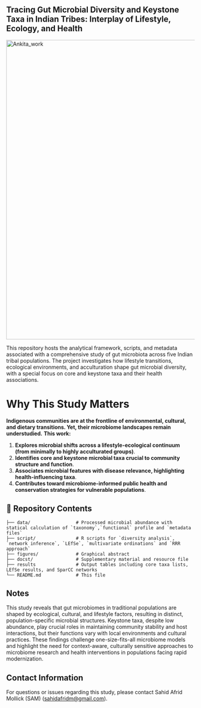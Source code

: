 ## Tracing Gut Microbial Diversity and Keystone Taxa in Indian Tribes: Interplay of Lifestyle, Ecology, and Health
 <img width="2079" height="798" alt="Ankita_work" src="https://github.com/user-attachments/assets/70595382-9984-4471-aa89-aff29bec605a" />


This repository hosts the analytical framework, scripts, and metadata associated with a comprehensive study of gut microbiota across five Indian tribal populations. The project investigates how lifestyle transitions, ecological environments, and acculturation shape gut microbial diversity, with a special focus on core and keystone taxa and their health associations.

# Why This Study Matters

**Indigenous communities are at the frontline of environmental, cultural, and dietary transitions. Yet, their microbiome landscapes remain understudied.** 
**This work:**
1. **Explores microbial shifts across a lifestyle-ecological continuum (from minimally to highly acculturated groups)**.
2. **Identifies core and keystone microbial taxa crucial to community structure and function**.
3. **Associates microbial features with disease relevance, highlighting health-influencing taxa**.
4. **Contributes toward microbiome-informed public health and conservation strategies for vulnerable populations**.

## 📁 Repository Contents

```
├── data/                 # Processed microbial abundance with statical calculation of `taxonomy`,`functional` profile and `metadata files`
├── script/               # R scripts for `diversity analysis`, `network inference`, `LEfSe`, `multivariate ordinations` and `RRR approach`
├── figures/              # Graphical abstract 
├── docst/                # Supplementary material and resource file
├── results               # Output tables including core taxa lists, LEfSe results, and SparCC networks
└── README.md             # This file
```
## Notes
This study reveals that gut microbiomes in traditional populations are shaped by ecological, cultural, and lifestyle factors, resulting in distinct, population-specific microbial structures. Keystone taxa, despite low abundance, play crucial roles in maintaining community stability and host interactions, but their functions vary with local environments and cultural practices. These findings challenge one-size-fits-all microbiome models and highlight the need for context-aware, culturally sensitive approaches to microbiome research and health interventions in populations facing rapid modernization.
## Contact Information
For questions or issues regarding this study, please contact Sahid Afrid Mollick (SAM) (sahidafridm@gmail.com).



    
